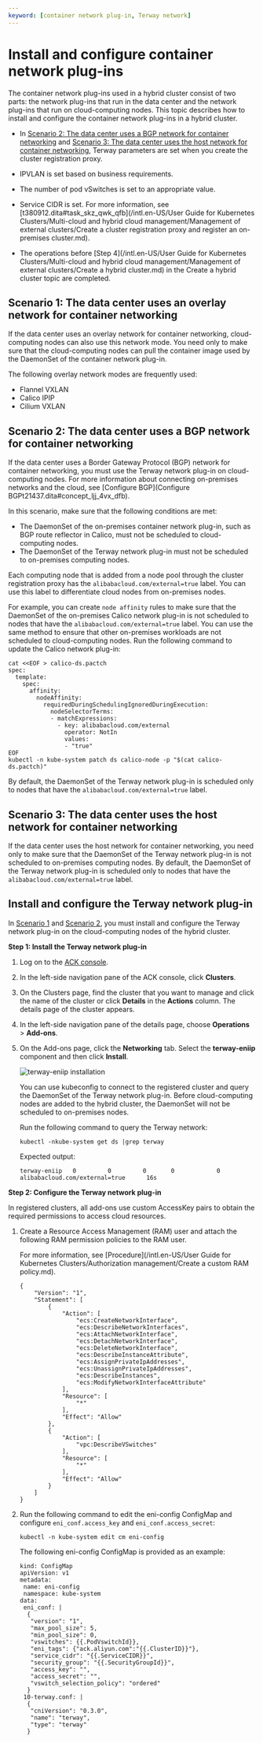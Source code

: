 ```yaml
---
keyword: [container network plug-in, Terway network]
---
```


# Install and configure container network plug-ins

The container network plug-ins used in a hybrid cluster consist of two parts: the network plug-ins that run in the data center and the network plug-ins that run on cloud-computing nodes. This topic describes how to install and configure the container network plug-ins in a hybrid cluster.

-   In [Scenario 2: The data center uses a BGP network for container networking](#section_jo1_b9e_q7v) and [Scenario 3: The data center uses the host network for container networking](#section_dpw_bab_n97), Terway parameters are set when you create the cluster registration proxy.

-   IPVLAN is set based on business requirements.
-   The number of pod vSwitches is set to an appropriate value.
-   Service CIDR is set.
For more information, see [t380912.dita\#task\_skz\_qwk\_qfb](/intl.en-US/User Guide for Kubernetes Clusters/Multi-cloud and hybrid cloud management/Management of external clusters/Create a cluster registration proxy and register an on-premises cluster.md).

-   The operations before [Step 4](/intl.en-US/User Guide for Kubernetes Clusters/Multi-cloud and hybrid cloud management/Management of external clusters/Create a hybrid cluster.md) in the Create a hybrid cluster topic are completed.

## Scenario 1: The data center uses an overlay network for container networking

If the data center uses an overlay network for container networking, cloud-computing nodes can also use this network mode. You need only to make sure that the cloud-computing nodes can pull the container image used by the DaemonSet of the container network plug-in.

The following overlay network modes are frequently used:

-   Flannel VXLAN
-   Calico IPIP
-   Cilium VXLAN

## Scenario 2: The data center uses a BGP network for container networking

If the data center uses a Border Gateway Protocol \(BGP\) network for container networking, you must use the Terway network plug-in on cloud-computing nodes. For more information about connecting on-premises networks and the cloud, see [Configure BGP](Configure BGPt21437.dita#concept_ljj_4vx_dfb).

In this scenario, make sure that the following conditions are met:

-   The DaemonSet of the on-premises container network plug-in, such as BGP route reflector in Calico, must not be scheduled to cloud-computing nodes.
-   The DaemonSet of the Terway network plug-in must not be scheduled to on-premises computing nodes.

Each computing node that is added from a node pool through the cluster registration proxy has the `alibabacloud.com/external=true` label. You can use this label to differentiate cloud nodes from on-premises nodes.

For example, you can create `node affinity` rules to make sure that the DaemonSet of the on-premises Calico network plug-in is not scheduled to nodes that have the `alibabacloud.com/external=true` label. You can use the same method to ensure that other on-premises workloads are not scheduled to cloud-computing nodes. Run the following command to update the Calico network plug-in:

```
cat <<EOF > calico-ds.pactch
spec:
  template:
    spec:
      affinity:
        nodeAffinity:
          requiredDuringSchedulingIgnoredDuringExecution:
            nodeSelectorTerms:
            - matchExpressions:
              - key: alibabacloud.com/external
                operator: NotIn
                values:
                - "true"
EOF
kubectl -n kube-system patch ds calico-node -p "$(cat calico-ds.pactch)"
```

By default, the DaemonSet of the Terway network plug-in is scheduled only to nodes that have the `alibabacloud.com/external=true` label.

## Scenario 3: The data center uses the host network for container networking

If the data center uses the host network for container networking, you need only to make sure that the DaemonSet of the Terway network plug-in is not scheduled to on-premises computing nodes. By default, the DaemonSet of the Terway network plug-in is scheduled only to nodes that have the `alibabacloud.com/external=true` label.

## Install and configure the Terway network plug-in

In [Scenario 1](#section_jo1_b9e_q7v) and [Scenario 2](#section_dpw_bab_n97), you must install and configure the Terway network plug-in on the cloud-computing nodes of the hybrid cluster.

**Step 1: Install the Terway network plug-in**

1.  Log on to the [ACK console](https://cs.console.aliyun.com).

2.  In the left-side navigation pane of the ACK console, click **Clusters**.

3.  On the Clusters page, find the cluster that you want to manage and click the name of the cluster or click **Details** in the **Actions** column. The details page of the cluster appears.

4.  In the left-side navigation pane of the details page, choose **Operations** \> **Add-ons**.

5.  On the Add-ons page, click the **Networking** tab. Select the **terway-eniip** component and then click **Install**.

    ![terway-eniip installation](https://help-static-aliyun-doc.aliyuncs.com/assets/img/en-US/2511766161/p247541.png)

    You can use kubeconfig to connect to the registered cluster and query the DaemonSet of the Terway network plug-in. Before cloud-computing nodes are added to the hybrid cluster, the DaemonSet will not be scheduled to on-premises nodes.

    Run the following command to query the Terway network:

    ```
    kubectl -nkube-system get ds |grep terway
    ```

    Expected output:

    ```
    terway-eniip   0         0         0       0            0           alibabacloud.com/external=true      16s
    ```


**Step 2: Configure the Terway network plug-in**

In registered clusters, all add-ons use custom AccessKey pairs to obtain the required permissions to access cloud resources.

1.  Create a Resource Access Management \(RAM\) user and attach the following RAM permission policies to the RAM user.

    For more information, see [Procedure](/intl.en-US/User Guide for Kubernetes Clusters/Authorization management/Create a custom RAM policy.md).

    ```
    {
        "Version": "1",
        "Statement": [
            {
                "Action": [
                    "ecs:CreateNetworkInterface",
                    "ecs:DescribeNetworkInterfaces",
                    "ecs:AttachNetworkInterface",
                    "ecs:DetachNetworkInterface",
                    "ecs:DeleteNetworkInterface",
                    "ecs:DescribeInstanceAttribute",
                    "ecs:AssignPrivateIpAddresses",
                    "ecs:UnassignPrivateIpAddresses",
                    "ecs:DescribeInstances",
                    "ecs:ModifyNetworkInterfaceAttribute"
                ],
                "Resource": [
                    "*"
                ],
                "Effect": "Allow"
            },
            {
                "Action": [
                    "vpc:DescribeVSwitches"
                ],
                "Resource": [
                    "*"
                ],
                "Effect": "Allow"
            }
        ]
    }
    ```

2.  Run the following command to edit the eni-config ConfigMap and configure `eni_conf.access_key` and `eni_conf.access_secret`:

    ```
    kubectl -n kube-system edit cm eni-config
    ```

    The following eni-config ConfigMap is provided as an example:

    ```
    kind: ConfigMap
    apiVersion: v1
    metadata:  
     name: eni-config  
     namespace: kube-system
    data:  
     eni_conf: |    
      {      
       "version": "1",      
       "max_pool_size": 5,      
       "min_pool_size": 0,      
       "vswitches": {{.PodVswitchId}},      
       "eni_tags": {"ack.aliyun.com":"{{.ClusterID}}"},      
       "service_cidr": "{{.ServiceCIDR}}",      
       "security_group": "{{.SecurityGroupId}}",      
       "access_key": "",      
       "access_secret": "",      
       "vswitch_selection_policy": "ordered"    
      }  
     10-terway.conf: |    
      {      
       "cniVersion": "0.3.0",      
       "name": "terway",      
       "type": "terway"    
      }
    ```


